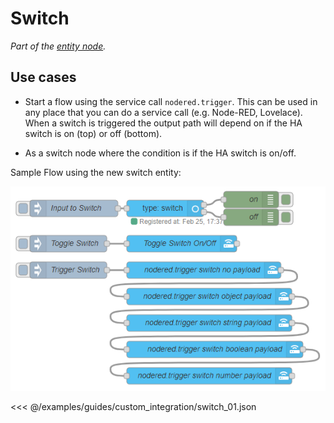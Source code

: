 # Switch

_Part of the [entity node](../../node/entity.md)._

## Use cases

- Start a flow using the service call `nodered.trigger`. This can be used in any place that you can do a service call (e.g. Node-RED, Lovelace). When a switch is triggered the output path will depend on if the HA switch is on (top) or off (bottom).

- As a switch node where the condition is if the HA switch is on/off.

Sample Flow using the new switch entity:

![Screenshot of Example](./images/trigger_switch.png)

<<< @/examples/guides/custom_integration/switch_01.json
